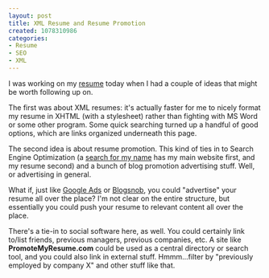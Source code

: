 ```yaml
--- 
layout: post
title: XML Resume and Resume Promotion
created: 1078310986
categories: 
- Resume
- SEO
- XML
---
```

<p>
	I was working on my <a href="/node/620">resume</a> today when I had a couple of ideas that might be worth following up on.</p>
<!--break-->
<p>
	The first was about XML resumes: it&#39;s actually faster for me to nicely format my resume in XHTML (with a stylesheet) rather than fighting with MS Word or some other program. Some quick searching turned up a handful of good options, which are links organized underneath this page.</p>
<p>
	The second idea is about resume promotion. This kind of ties in to Search Engine Optimization (a <a href="http://www.google.com/search?q=boris+mann&amp;ie=UTF-8&amp;oe=UTF-8">search for my name</a> has my main website first, and my resume second) and a bunch of blog promotion advertising stuff. Well, or advertising in general.</p>
<p>
	What if, just like <a href="http://www.google.com/adsense/">Google Ads</a> or <a href="http://blogsnob.simpleads.net/">Blogsnob</a>, you could &quot;advertise&quot; your resume all over the place? I&#39;m not clear on the entire structure, but essentially you could push your resume to relevant content all over the place.</p>
<p>
	There&#39;s a tie-in to social software here, as well. You could certainly link to/list friends, previous managers, previous companies, etc. A site like <strong>PromoteMyResume.com</strong> could be used as a central directory or search tool, and you could also link in external stuff. Hmmm...filter by &quot;previously employed by company X&quot; and other stuff like that.</p>
